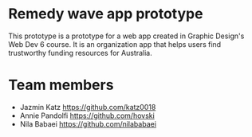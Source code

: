 # Remedy wave app prototype

This prototype is a prototype for a web app created in Graphic Design's Web Dev 6 course. It is an organization app that helps users find trustworthy funding resources for Australia.

# Team members

- Jazmin Katz <https://github.com/katz0018>
- Annie Pandolfi <https://github.com/hovski>
- Nila Babaei <https://github.com/nilababaei>
